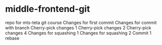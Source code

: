 # middle-frontend-git
repo for mts-teta git course
Changes for first commit
Changes for commit with branch
Cherry-pick changes 1
Cherry-pick changes 2
Cherry-pick changes 4
Changes for squashing 1
Changes for squashing 2
Commit 1 rebase
